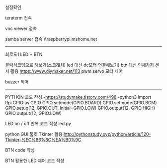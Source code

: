 설정확인

teraterm 접속

vnc viewer 접속

samba server 접속 \\\raspberrypi.mshome.net

--------------------------------------------
회로도1 LED + BTN


블럭식코딩으로 해보기(스크래치)
led 대신 dc모터 연결해보기)
btn 대신 인체감지 센서 활용 https://www.diymaker.net/113
pwm servo 모터 제어

buzzer 제어

---------------------------------------
PYTHON 코드 작성 -https://studymake.tistory.com/498 
-python3 
import Rpi.GPIO as GPIO 
GPIO.setmode(GPIO.BOARD) 
GPIO.setmode(GPIO.BCM)
GPIO.setup(12, GPIO.OUT, initial=GPIO.LOW)
GPIO.output(12, GPIO.HIGH)
GPIO.output(12, GPIO.LOW)



LED on / off 반복 코드 작성 led.py


python GUI 툴킷 Tkinter 활용
http://pythonstudy.xyz/python/article/120-Tkinter-%EC%86%8C%EA%B0%9C



BTN code 작성

BTN 활용한 LED 제어 코드 작성
